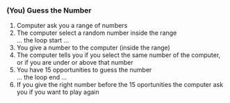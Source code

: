### (You) Guess the Number
1. Computer ask you a range of numbers
2. The computer select a random number inside the range <br/>
... the loop start ...<br/>
3. You give a number to the computer (inside the range)
4. The computer tells you if you select the same number of the computer, or if you are under or above that number
5. You have 15 opportunities to guess the number <br/>
... the loop end ...<br/>
7. If you give the right number before the 15 oportunities the computer ask you if you want to play again

